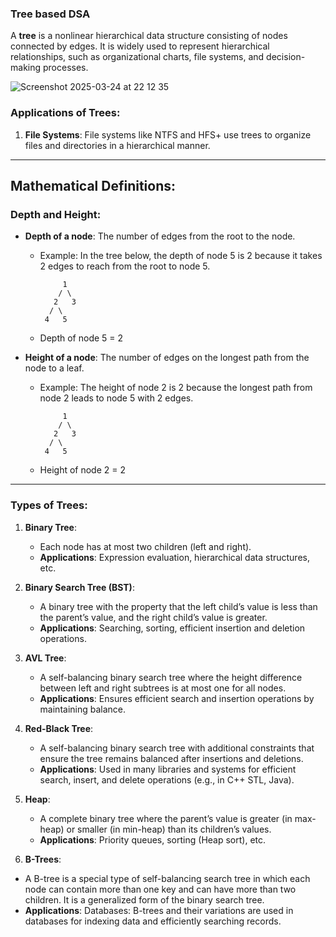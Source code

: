 ### Tree based DSA

A **tree** is a nonlinear hierarchical data structure consisting of nodes connected by edges. It is widely used to represent hierarchical relationships, such as organizational charts, file systems, and decision-making processes.

![Screenshot 2025-03-24 at 22 12 35](https://github.com/user-attachments/assets/d96d2f0f-3e32-465c-90f5-32facaddc94a)

### Applications of Trees:
1. **File Systems**: File systems like NTFS and HFS+ use trees to organize files and directories in a hierarchical manner.
---
## Mathematical Definitions:
### Depth and Height:
- **Depth of a node**: The number of edges from the root to the node.
  - Example: In the tree below, the depth of node 5 is 2 because it takes 2 edges to reach from the root to node 5.

    ```
         1
        / \
       2   3
      / \
     4   5
    ```
  - Depth of node 5 = 2

- **Height of a node**: The number of edges on the longest path from the node to a leaf.
  - Example: The height of node 2 is 2 because the longest path from node 2 leads to node 5 with 2 edges.

    ```
         1
        / \
       2   3
      / \
     4   5
    ```

  - Height of node 2 = 2
---
### Types of Trees:
1. **Binary Tree**:
   - Each node has at most two children (left and right).
   - **Applications**: Expression evaluation, hierarchical data structures, etc.

2. **Binary Search Tree (BST)**:
   - A binary tree with the property that the left child’s value is less than the parent’s value, and the right child’s value is greater.
   - **Applications**: Searching, sorting, efficient insertion and deletion operations.

3. **AVL Tree**:
   - A self-balancing binary search tree where the height difference between left and right subtrees is at most one for all nodes.
   - **Applications**: Ensures efficient search and insertion operations by maintaining balance.

4. **Red-Black Tree**:
   - A self-balancing binary search tree with additional constraints that ensure the tree remains balanced after insertions and deletions.
   - **Applications**: Used in many libraries and systems for efficient search, insert, and delete operations (e.g., in C++ STL, Java).

5. **Heap**:
   - A complete binary tree where the parent’s value is greater (in max-heap) or smaller (in min-heap) than its children’s values.
   - **Applications**: Priority queues, sorting (Heap sort), etc.

6. **B-Trees**:
  - A B-tree is a special type of self-balancing search tree in which each node can contain more than one key and can have more than two children. It is a generalized form of the binary search tree.
  - **Applications**: Databases: B-trees and their variations are used in databases for indexing data and efficiently searching records.


